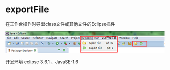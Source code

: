 
exportFile
=======
在工作台操作时导出class文件或其他文件的Eclipse插件

<img src="doc/img/1.png">

开发环境 eclipse 3.6.1 ，JavaSE-1.6
